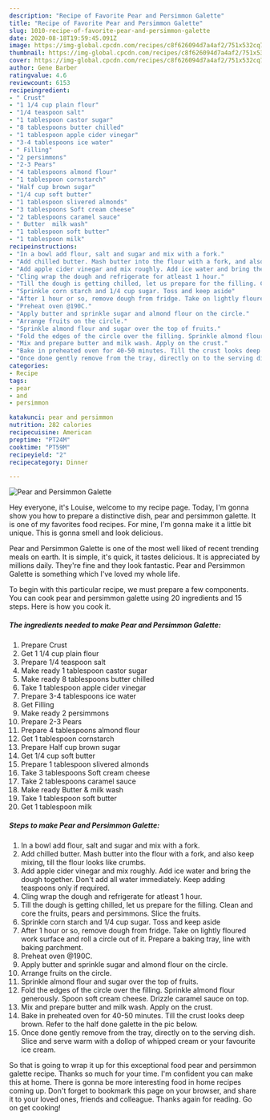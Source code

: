 ```yaml
---
description: "Recipe of Favorite Pear and Persimmon Galette"
title: "Recipe of Favorite Pear and Persimmon Galette"
slug: 1010-recipe-of-favorite-pear-and-persimmon-galette
date: 2020-08-18T19:59:45.091Z
image: https://img-global.cpcdn.com/recipes/c8f626094d7a4af2/751x532cq70/pear-and-persimmon-galette-recipe-main-photo.jpg
thumbnail: https://img-global.cpcdn.com/recipes/c8f626094d7a4af2/751x532cq70/pear-and-persimmon-galette-recipe-main-photo.jpg
cover: https://img-global.cpcdn.com/recipes/c8f626094d7a4af2/751x532cq70/pear-and-persimmon-galette-recipe-main-photo.jpg
author: Gene Barber
ratingvalue: 4.6
reviewcount: 6153
recipeingredient:
- " Crust"
- "1 1/4 cup plain flour"
- "1/4 teaspoon salt"
- "1 tablespoon castor sugar"
- "8 tablespoons butter chilled"
- "1 tablespoon apple cider vinegar"
- "3-4 tablespoons ice water"
- " Filling"
- "2 persimmons"
- "2-3 Pears"
- "4 tablespoons almond flour"
- "1 tablespoon cornstarch"
- "Half cup brown sugar"
- "1/4 cup soft butter"
- "1 tablespoon slivered almonds"
- "3 tablespoons Soft cream cheese"
- "2 tablespoons caramel sauce"
- " Butter  milk wash"
- "1 tablespoon soft butter"
- "1 tablespoon milk"
recipeinstructions:
- "In a bowl add flour, salt and sugar and mix with a fork."
- "Add chilled butter. Mash butter into the flour with a fork, and also keep mixing, till the flour looks like crumbs."
- "Add apple cider vinegar and mix roughly. Add ice water and bring the dough together. Don&#39;t add all water immediately. Keep adding teaspoons only if required."
- "Cling wrap the dough and refrigerate for atleast 1 hour."
- "Till the dough is getting chilled, let us prepare for the filling. Clean and core the fruits, pears and persimmons. Slice the fruits."
- "Sprinkle corn starch and 1/4 cup sugar. Toss and keep aside"
- "After 1 hour or so, remove dough from fridge. Take on lightly floured work surface and roll a circle out of it. Prepare a baking tray, line with baking parchment."
- "Preheat oven @190C."
- "Apply butter and sprinkle sugar and almond flour on the circle."
- "Arrange fruits on the circle."
- "Sprinkle almond flour and sugar over the top of fruits."
- "Fold the edges of the circle over the filling. Sprinkle almond flour generously. Spoon soft cream cheese. Drizzle caramel sauce on top."
- "Mix and prepare butter and milk wash. Apply on the crust."
- "Bake in preheated oven for 40-50 minutes. Till the crust looks deep brown. Refer to the half done galette in the pic below."
- "Once done gently remove from the tray, directly on to the serving dish. Slice and serve warm with a dollop of whipped cream or your favourite ice cream."
categories:
- Recipe
tags:
- pear
- and
- persimmon

katakunci: pear and persimmon 
nutrition: 282 calories
recipecuisine: American
preptime: "PT24M"
cooktime: "PT59M"
recipeyield: "2"
recipecategory: Dinner

---
```



![Pear and Persimmon Galette](https://img-global.cpcdn.com/recipes/c8f626094d7a4af2/751x532cq70/pear-and-persimmon-galette-recipe-main-photo.jpg)

Hey everyone, it's Louise, welcome to my recipe page. Today, I'm gonna show you how to prepare a distinctive dish, pear and persimmon galette. It is one of my favorites food recipes. For mine, I'm gonna make it a little bit unique. This is gonna smell and look delicious.



Pear and Persimmon Galette is one of the most well liked of recent trending meals on earth. It is simple, it's quick, it tastes delicious. It is appreciated by millions daily. They're fine and they look fantastic. Pear and Persimmon Galette is something which I've loved my whole life.


To begin with this particular recipe, we must prepare a few components. You can cook pear and persimmon galette using 20 ingredients and 15 steps. Here is how you cook it.

<!--inarticleads1-->

##### The ingredients needed to make Pear and Persimmon Galette:

1. Prepare  Crust
1. Get 1 1/4 cup plain flour
1. Prepare 1/4 teaspoon salt
1. Make ready 1 tablespoon castor sugar
1. Make ready 8 tablespoons butter chilled
1. Take 1 tablespoon apple cider vinegar
1. Prepare 3-4 tablespoons ice water
1. Get  Filling
1. Make ready 2 persimmons
1. Prepare 2-3 Pears
1. Prepare 4 tablespoons almond flour
1. Get 1 tablespoon cornstarch
1. Prepare Half cup brown sugar
1. Get 1/4 cup soft butter
1. Prepare 1 tablespoon slivered almonds
1. Take 3 tablespoons Soft cream cheese
1. Take 2 tablespoons caramel sauce
1. Make ready  Butter &amp; milk wash
1. Take 1 tablespoon soft butter
1. Get 1 tablespoon milk




<!--inarticleads2-->

##### Steps to make Pear and Persimmon Galette:

1. In a bowl add flour, salt and sugar and mix with a fork.
1. Add chilled butter. Mash butter into the flour with a fork, and also keep mixing, till the flour looks like crumbs.
1. Add apple cider vinegar and mix roughly. Add ice water and bring the dough together. Don&#39;t add all water immediately. Keep adding teaspoons only if required.
1. Cling wrap the dough and refrigerate for atleast 1 hour.
1. Till the dough is getting chilled, let us prepare for the filling. Clean and core the fruits, pears and persimmons. Slice the fruits.
1. Sprinkle corn starch and 1/4 cup sugar. Toss and keep aside
1. After 1 hour or so, remove dough from fridge. Take on lightly floured work surface and roll a circle out of it. Prepare a baking tray, line with baking parchment.
1. Preheat oven @190C.
1. Apply butter and sprinkle sugar and almond flour on the circle.
1. Arrange fruits on the circle.
1. Sprinkle almond flour and sugar over the top of fruits.
1. Fold the edges of the circle over the filling. Sprinkle almond flour generously. Spoon soft cream cheese. Drizzle caramel sauce on top.
1. Mix and prepare butter and milk wash. Apply on the crust.
1. Bake in preheated oven for 40-50 minutes. Till the crust looks deep brown. Refer to the half done galette in the pic below.
1. Once done gently remove from the tray, directly on to the serving dish. Slice and serve warm with a dollop of whipped cream or your favourite ice cream.




So that is going to wrap it up for this exceptional food pear and persimmon galette recipe. Thanks so much for your time. I'm confident you can make this at home. There is gonna be more interesting food in home recipes coming up. Don't forget to bookmark this page on your browser, and share it to your loved ones, friends and colleague. Thanks again for reading. Go on get cooking!
